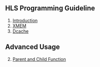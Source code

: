 ## HLS Programming Guideline
1. [Introduction](introduction.md)
2. [XMEM](xmem.md)
3. [Dcache](dcache.md)

## Advanced Usage
2. [Parent and Child Function](parent_and_child_function.md)
